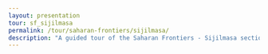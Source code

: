 ```yaml
---
layout: presentation
tour: sf_sijilmasa
permalink: /tour/saharan-frontiers/sijilmasa/
description: "A guided tour of the Saharan Frontiers - Sijilmasa section of Northwestern University's Block Museum exhibition of Caravans of Gold."
---
```

